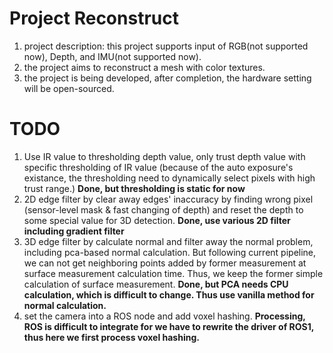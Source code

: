 # Project Reconstruct
1. project description: this project supports input of RGB(not supported now), Depth, and IMU(not supported now).
2. the project aims to reconstruct a mesh with color textures.
3. the project is being developed, after completion, the hardware setting will be open-sourced.

# TODO
1. Use IR value to thresholding depth value, only trust depth value with specific thresholding of IR value (because of the auto exposure's existance, the thresholding need to dynamically select pixels with high trust range.) **Done, but thresholding is static for now**
2. 2D edge filter by clear away edges' inaccuracy by finding wrong pixel (sensor-level mask & fast changing of depth) and reset the depth to some special value for 3D detection. **Done, use various 2D filter including gradient filter**
3. 3D edge filter by calculate normal and filter away the normal problem, including pca-based normal calculation. But following current pipeline, we can not get neighboring points added by former measurement at surface measurement calculation time. Thus, we keep the former simple calculation of surface measurement. **Done, but PCA needs CPU calculation, which is difficult to change. Thus use vanilla method for normal calculation.**
4. set the camera into a ROS node and add voxel hashing. **Processing, ROS is difficult to integrate for we have to rewrite the driver of ROS1, thus here we first process voxel hashing.**